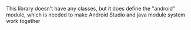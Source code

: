 This library doesn't have any classes, but it does define the "android" module, which is needed to make Android Studio and java module system work together

